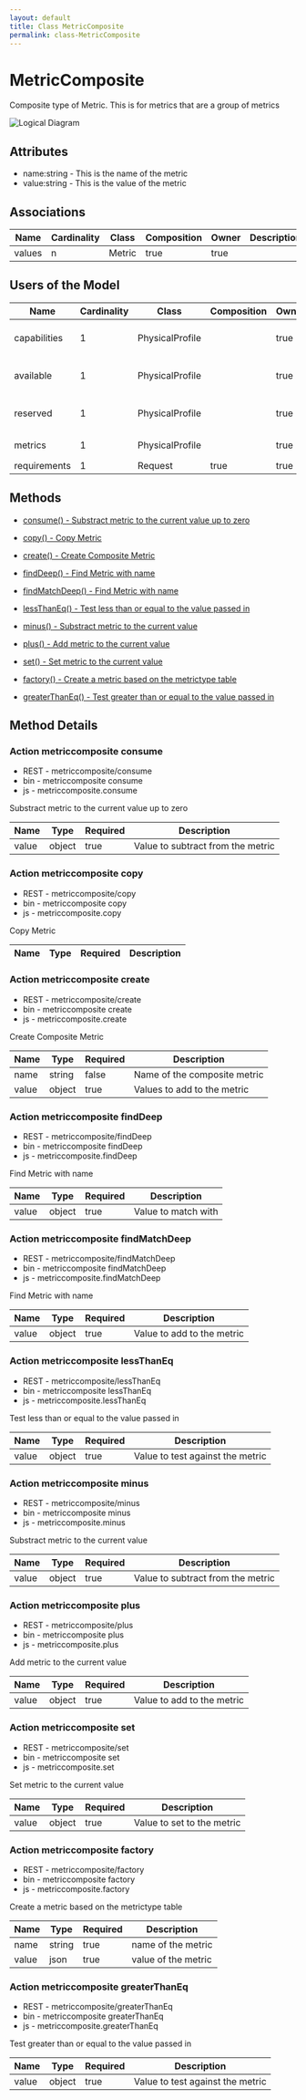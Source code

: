 ```yaml
---
layout: default
title: Class MetricComposite
permalink: class-MetricComposite
---
```


# MetricComposite

Composite type of Metric. This is for metrics that are a group of metrics

![Logical Diagram](./logical.svg)

## Attributes

* name:string - This is the name of the metric
* value:string - This is the value of the metric


## Associations

| Name | Cardinality | Class | Composition | Owner | Description |
| --- | --- | --- | --- | --- | --- |
| values | n | Metric | true | true |  |


## Users of the Model

| Name | Cardinality | Class | Composition | Owner | Description |
| --- | --- | --- | --- | --- | --- |
| capabilities | 1 | PhysicalProfile |  | true | Capabilities of the element |
| available | 1 | PhysicalProfile |  | true | Availability of the element |
| reserved | 1 | PhysicalProfile |  | true | Reservations of the element |
| metrics | 1 | PhysicalProfile |  | true | Metrics of the element |
| requirements | 1 | Request | true | true |  |





## Methods

* [consume() - Substract metric to the current value up to zero](#action-consume)

* [copy() - Copy Metric](#action-copy)

* [create() - Create Composite Metric](#action-create)

* [findDeep() - Find Metric with name](#action-findDeep)

* [findMatchDeep() - Find Metric with name](#action-findMatchDeep)

* [lessThanEq() - Test less than or equal to the value passed in](#action-lessThanEq)

* [minus() - Substract metric to the current value](#action-minus)

* [plus() - Add metric to the current value](#action-plus)

* [set() - Set metric to the current value](#action-set)

* [factory() - Create a metric based on the metrictype table](#action-factory)

* [greaterThanEq() - Test greater than or equal to the value passed in](#action-greaterThanEq)


<h2>Method Details</h2>
    
### Action metriccomposite consume

* REST - metriccomposite/consume
* bin - metriccomposite consume
* js - metriccomposite.consume

Substract metric to the current value up to zero

| Name | Type | Required | Description |
|---|---|---|---|
| value | object |true | Value to subtract from the metric |




### Action metriccomposite copy

* REST - metriccomposite/copy
* bin - metriccomposite copy
* js - metriccomposite.copy

Copy Metric

| Name | Type | Required | Description |
|---|---|---|---|




### Action metriccomposite create

* REST - metriccomposite/create
* bin - metriccomposite create
* js - metriccomposite.create

Create Composite Metric

| Name | Type | Required | Description |
|---|---|---|---|
| name | string |false | Name of the composite metric |
| value | object |true | Values to add to the metric |




### Action metriccomposite findDeep

* REST - metriccomposite/findDeep
* bin - metriccomposite findDeep
* js - metriccomposite.findDeep

Find Metric with name

| Name | Type | Required | Description |
|---|---|---|---|
| value | object |true | Value to match with |




### Action metriccomposite findMatchDeep

* REST - metriccomposite/findMatchDeep
* bin - metriccomposite findMatchDeep
* js - metriccomposite.findMatchDeep

Find Metric with name

| Name | Type | Required | Description |
|---|---|---|---|
| value | object |true | Value to add to the metric |




### Action metriccomposite lessThanEq

* REST - metriccomposite/lessThanEq
* bin - metriccomposite lessThanEq
* js - metriccomposite.lessThanEq

Test less than or equal to the value passed in

| Name | Type | Required | Description |
|---|---|---|---|
| value | object |true | Value to test against the metric |




### Action metriccomposite minus

* REST - metriccomposite/minus
* bin - metriccomposite minus
* js - metriccomposite.minus

Substract metric to the current value

| Name | Type | Required | Description |
|---|---|---|---|
| value | object |true | Value to subtract from the metric |




### Action metriccomposite plus

* REST - metriccomposite/plus
* bin - metriccomposite plus
* js - metriccomposite.plus

Add metric to the current value

| Name | Type | Required | Description |
|---|---|---|---|
| value | object |true | Value to add to the metric |




### Action metriccomposite set

* REST - metriccomposite/set
* bin - metriccomposite set
* js - metriccomposite.set

Set metric to the current value

| Name | Type | Required | Description |
|---|---|---|---|
| value | object |true | Value to set to the metric |




### Action metriccomposite factory

* REST - metriccomposite/factory
* bin - metriccomposite factory
* js - metriccomposite.factory

Create a metric based on the metrictype table

| Name | Type | Required | Description |
|---|---|---|---|
| name | string |true | name of the metric |
| value | json |true | value of the metric |




### Action metriccomposite greaterThanEq

* REST - metriccomposite/greaterThanEq
* bin - metriccomposite greaterThanEq
* js - metriccomposite.greaterThanEq

Test greater than or equal to the value passed in

| Name | Type | Required | Description |
|---|---|---|---|
| value | object |true | Value to test against the metric |





